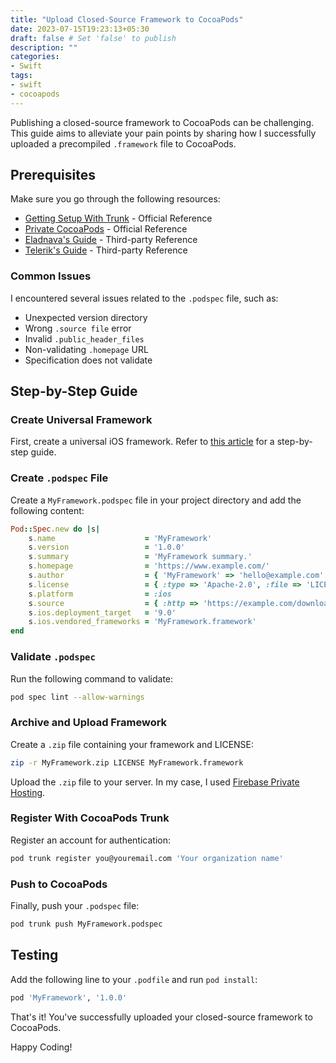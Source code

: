 ```yaml
---
title: "Upload Closed-Source Framework to CocoaPods"
date: 2023-07-15T19:23:13+05:30
draft: false # Set 'false' to publish
description: ""
categories:
- Swift
tags:
- swift
- cocoapods
---
```


Publishing a closed-source framework to CocoaPods can be challenging. This guide aims to alleviate your pain points by sharing how I successfully uploaded a precompiled `.framework` file to CocoaPods. 

## Prerequisites

Make sure you go through the following resources:

- [Getting Setup With Trunk](https://guides.cocoapods.org/making/getting-setup-with-trunk.html) - Official Reference
- [Private CocoaPods](https://guides.cocoapods.org/making/private-cocoapods.html) - Official Reference
- [Eladnava's Guide](https://eladnava.com/publish-a-universal-binary-ios-framework-in-swift-using-cocoapods/) - Third-party Reference
- [Telerik's Guide](https://www.telerik.com/blogs/how-to-use-a-third-party-framework-in-a-private-cocoapod) - Third-party Reference

### Common Issues

I encountered several issues related to the `.podspec` file, such as:

- Unexpected version directory
- Wrong `.source file` error
- Invalid `.public_header_files`
- Non-validating `.homepage` URL
- Specification does not validate

## Step-by-Step Guide

### Create Universal Framework

First, create a universal iOS framework. Refer to [this article](https://www.tirupatibalan.com/2019/01/05/create-fat-framework.html) for a step-by-step guide.

### Create `.podspec` File

Create a `MyFramework.podspec` file in your project directory and add the following content:

```ruby
Pod::Spec.new do |s|
    s.name                    = 'MyFramework'
    s.version                 = '1.0.0'
    s.summary                 = 'MyFramework summary.'
    s.homepage                = 'https://www.example.com/'
    s.author                  = { 'MyFramework' => 'hello@example.com' }
    s.license                 = { :type => 'Apache-2.0', :file => 'LICENSE' }
    s.platform                = :ios
    s.source                  = { :http => 'https://example.com/download/ios_sdk/1.0.1/MyFramework.zip' }
    s.ios.deployment_target   = '9.0'
    s.ios.vendored_frameworks = 'MyFramework.framework'
end
```

### Validate `.podspec`

Run the following command to validate:

```bash
pod spec lint --allow-warnings
```

### Archive and Upload Framework

Create a `.zip` file containing your framework and LICENSE:

```bash
zip -r MyFramework.zip LICENSE MyFramework.framework
```

Upload the `.zip` file to your server. In my case, I used [Firebase Private Hosting](https://firebase.google.com/docs/hosting/).

### Register With CocoaPods Trunk

Register an account for authentication:

```bash
pod trunk register you@youremail.com 'Your organization name'
```

### Push to CocoaPods

Finally, push your `.podspec` file:

```bash
pod trunk push MyFramework.podspec
```

## Testing

Add the following line to your `.podfile` and run `pod install`:

```ruby
pod 'MyFramework', '1.0.0'
```

That's it! You've successfully uploaded your closed-source framework to CocoaPods.

Happy Coding!
